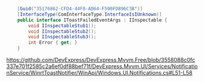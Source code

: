```cs
    [Guid("35176862-CFD4-44F8-AD64-F500FD896C3B")]
    [InterfaceType(ComInterfaceType.InterfaceIsIUnknown)]
    public interface IToastFailedEventArgs : IInspectable {
        void IInspectableStub1();
        void IInspectableStub2();
        void IInspectableStub3();
        int Error { get; }
    }
```

https://github.com/DevExpress/DevExpress.Mvvm.Free/blob/3558088c0fc337e701f2585c2a6ef0df88bef71f/DevExpress.Mvvm.UI/Services/NotificationService/WinrtToastNotifier/WinApi/Windows.UI.Notifications.cs#L51-L58
